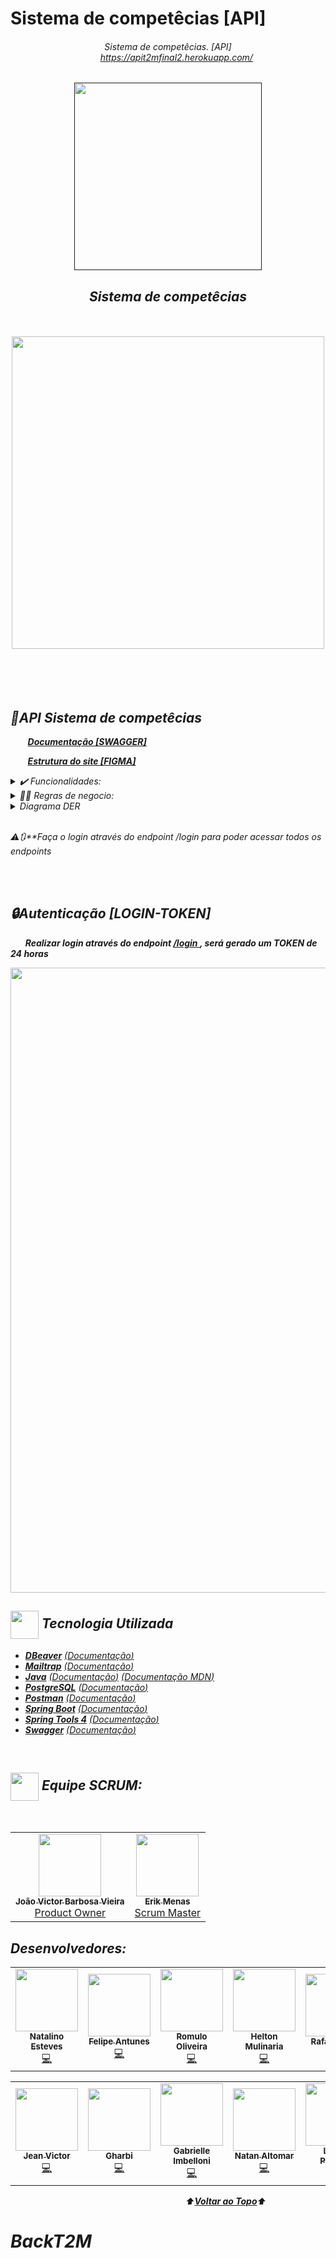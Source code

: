 # Sistema de competêcias [API]
<div align="center">
<i><h6> Sistema de competêcias. [API] <br>
  &nbsp;&nbsp;&nbsp;&nbsp;&nbsp;&nbsp; <a href="https://apit2mfinal2.herokuapp.com/">https://apit2mfinal2.herokuapp.com/</a>

</div>
<a name="back-to-top">

<p align="center">
  <a href="">
    <img width="300px" src="" alt="">
   </a>
</p>

 <p>
    <h2 align="center">
 Sistema de competêcias
  </h2>
  </p> 
  </br>
<br>
<div align="center">
  <img width="500px" src="https://i.imgur.com/H5Pd8Ah.png">
  <br>  </br>
   <br>  </br>
</div>
<br>

## 🔑API Sistema de competêcias 
&nbsp;&nbsp;&nbsp;&nbsp;&nbsp;&nbsp; <a href=https://apit2mfinal2.herokuapp.com/swagger-ui.html#/>**Documentação [SWAGGER]** </a>

&nbsp;&nbsp;&nbsp;&nbsp;&nbsp;&nbsp; <a href="https://www.figma.com/file/QqX78t3qdY4fTb35CX4xaF/Untitled?node-id=0%3A1">**Estrutura do site [FIGMA]** </a>

<details>
  <summary>✔️ Funcionalidades:</summary>
      <p align="justify">
      1: CRUD completo<br>
      2: Recuperação de senha por email<br>
      3: Envio de email ao cadastrar usuario<br>
      4: Validação de cpf<br>
      5: Validação de E-mail<br>
      6: Validação de datas<br>
      7: Exceptions Personalizadas<br>
      8: TOKENS de Autenticação <br>
      9: Documentação com swagger <br>
      
  </details>
  
  <details>
  <summary>👨‍💼 Regras de negocio:</summary>
      <p align="justify">
      1: O usuario com acesso de administrador pode inserir, atualizar, recuperar e deletar dados de todas as páginas. <br>
      2: O usuario com acesso de Treinamento pode recuperar dados das páginas relacionadas a Treinamentos.<br>
      3: O usuario com acesso de Skills pode recuperar dados das páginas relacionadas a Skills. <br>
      4: O usuario com acesso de treinamento e skills  pode recuperar dados das páginas relacionadas a Skills e treinamentos.<br>
      5: Somente um administrador pode cadastrar um novo usuário.<br>
  </details>
  
  
<details>
<summary>Diagrama DER</summary>
<img align="center" src="https://user-images.githubusercontent.com/86114585/149686956-9b6fd8fe-77b3-46da-96a4-96c42e0fde6a.png">
</details>

  
  
<BR>

  
  
⚠️🔃**Faça o login através do endpoint /login para poder acessar todos os endpoints  <br><br> 




<br>
     

## 🔒Autenticação [LOGIN-TOKEN]
&nbsp;&nbsp;&nbsp;&nbsp;&nbsp;&nbsp;**Realizar login através do endpoint <a href="https://apiserratec.herokuapp.com/login">/login </a>, será gerado um TOKEN de 24 horas**  

  <div align="center">
  <img width="1000px" src="https://user-images.githubusercontent.com/86114585/149687689-bec1441a-1c5a-46b1-83e9-ecce8a311cce.gif">
</div>


  
 
 
  
## <img  height="45px" align="center" src="https://github.com/luqui2/Sistema-para-Viagens-/blob/main/src/imagens/foguete.gif"> Tecnologia Utilizada
- [**DBeaver**](https://dbeaver.io/)    [(*Documentação*)](https://dbeaver.com/docs/wiki/)
- [**Mailtrap**](https://mailtrap.io/)    [(*Documentação*)](https://mailtrap.docs.apiary.io/#)    
- [**Java**](https://www.oracle.com/java/technologies/)    [(*Documentação*)](https://docs.oracle.com/en/java/)    [(*Documentação MDN*)](https://developer.mozilla.org/en-US/docs/Glossary/Java)
- [**PostgreSQL**](https://www.postgresql.org/)    [(*Documentação*)](http://pgdocptbr.sourceforge.net/pg80/index.html)
- [**Postman**](https://www.postman.com/downloads/)    [(*Documentação*)](https://learning.postman.com/docs/getting-started/introduction/)
- [**Spring Boot**](https://spring.io/)    [(*Documentação*)](https://spring.io/projects/spring-boot)
- [**Spring Tools 4**](https://spring.io/tools)    [(*Documentação*)](https://github.com/spring-projects/sts4/wiki)
- [**Swagger**](https://swagger.io/)    [(*Documentação*)](https://swagger.io/solutions/api-documentation/)     
     
<br>
  
## <img height="45px" align="center" src="https://github.com/luqui2/Sistema-para-Viagens-/blob/main/src/imagens/set.gif">   Equipe SCRUM:
 
<br>

<table>
  <tr>
    <td align="center"><a href="https://www.linkedin.com/in/jo%C3%A3o-victor-barbosa-vieira-6b0a40220"><img src="./img/Joao.jpg" width="100px;" alt=""/><br /><sub><b>João Victor Barbosa Vieira</b></sub></a><br /><a href="" title="Code">Product Owner</a></td>
      <td align="center"><a href="https://www.linkedin.com/in/erik-menas-584b541b4"><img src="./img/Erik.jpg" width="100px;" alt=""/><br /><sub><b>Erik Menas</b></sub></a><br /><a href="" title="Code">Scrum Master</a></td>
  </tr>
</table>
 
## Desenvolvedores:

<table>
  <tr>
    <td align="center"><a href="https://github.com/menta2010"><img src="https://avatars.githubusercontent.com/u/86114585?v=4" width="100px;" alt=""/><br /><sub><b>Natalino Esteves</b></sub></a><br /><a href="" title="Code">💻</a></td>
    <td align="center"><a href="https://github.com/FelipeAnttunes"><img src="https://avatars.githubusercontent.com/u/89466458?v=4" width="100px;" alt=""/><br /><sub><b>Felipe Antunes</b></sub></a><br /><a href="" title="Code">💻</a></td>
    <td align="center"><a href="https://github.com/OliveiraRmulo"><img src="https://avatars.githubusercontent.com/u/89466574?v=4" width="100px;" alt=""/><br /><sub><b>Romulo Oliveira</b></sub></a><br /><a href="" title="Code">💻</a></td>
      <td align="center"><a href="https://github.com/HeltonMulinaria"><img src="https://avatars.githubusercontent.com/u/54485372?v=4" width="100px;" alt=""/><br /><sub><b>Helton Mulinaria</b></sub></a><br /><a href="" title="Code">💻</a></td>
      <td align="center"><a href="https://github.com/RBaltar"><img src="https://avatars.githubusercontent.com/u/89414308?v=4" width="100px;" alt=""/><br /><sub><b>Rafael Baltar</b></sub></a><br /><a href="" title="Code">💻</a></td>
          <td align="center"><a href="https://github.com/RichardOkubo"><img src="https://avatars.githubusercontent.com/u/79330757?v=4" width="100px;" alt=""/><br /><sub><b>Richard Okubo</b></sub></a><br /><a href="" title="Code">💻</a></td>
  </tr>
</table>
  
  <table>
  <tr>
     <td align="center"><a href="https://github.com/JeanVBA"><img src="https://avatars.githubusercontent.com/u/89466657?v=4" width="100px;" alt=""/><br /><sub><b>Jean Victor</b></sub></a><br /><a href="" title="Code">💻</a></td>
      <td align="center"><a href="https://github.com/younesgharbi779"><img src="https://avatars.githubusercontent.com/u/93740913?v=4" width="100px;" alt=""/><br /><sub><b>Gharbi</b></sub></a><br /><a href="" title="Code">💻</a></td>
     <td align="center"><a href="https://github.com/Gabiimbelloni"><img src="https://avatars.githubusercontent.com/u/89466709?v=4" width="100px;" alt=""/><br /><sub><b>Gabrielle Imbelloni</b></sub></a><br /><a href="" title="Code">💻</a></td>
         <td align="center"><a href="https://github.com/Natanalpe"><img src="https://avatars.githubusercontent.com/u/89466514?v=4" width="100px;" alt=""/><br /><sub><b>Natan Altomar</b></sub></a><br /><a href="" title="Code">💻</a></td>
     <td align="center"><a href="https://github.com/Letyciapcs"><img src="https://avatars.githubusercontent.com/u/89037196?v=4" width="100px;" alt=""/><br /><sub><b>Leticia Peruzzo</b></sub></a><br /><a href="" title="Code">💻</a></td>
    <td align="center"><a href="https://github.com/RamonSG"><img src="https://avatars.githubusercontent.com/u/86750696?v=4" width="100px;" alt=""/><br /><sub><b>Ramon Gonçalves</b></sub></a><br /><a href="" title="Code">💻</a></td>
  </tr>
</table>



&emsp;&emsp;&emsp;&emsp;&emsp;&emsp;&emsp;&emsp;&emsp;&emsp;&emsp;&emsp;&emsp;&emsp;&emsp;&emsp;&emsp;&emsp;&emsp;&emsp;⬆️[**Voltar ao Topo**](#back-to-top)⬆️
# BackT2M
